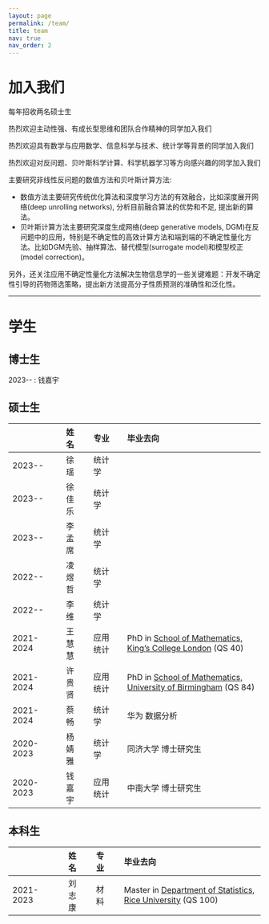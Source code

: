 ```yaml
---
layout: page
permalink: /team/
title: team
nav: true
nav_order: 2
---
```


# 加入我们
每年招收两名硕士生

热烈欢迎主动性强、有成长型思维和团队合作精神的同学加入我们

热烈欢迎具有数学与应用数学、信息科学与技术、统计学等背景的同学加入我们

热烈欢迎对反问题、贝叶斯科学计算、科学机器学习等方向感兴趣的同学加入我们


主要研究非线性反问题的数值方法和贝叶斯计算方法:
- 数值方法主要研究传统优化算法和深度学习方法的有效融合，比如深度展开网络(deep unrolling networks), 分析目前融合算法的优势和不足, 提出新的算法。
- 贝叶斯计算方法主要研究深度生成网络(deep generative models, DGM)在反问题中的应用，特别是不确定性的高效计算方法和端到端的不确定性量化方法。比如DGM先验、抽样算法、替代模型(surrogate model)和模型校正(model correction)。

另外，还关注应用不确定性量化方法解决生物信息学的一些关键难题：开发不确定性引导的药物筛选策略，提出新方法提高分子性质预测的准确性和泛化性。

---

# 学生
## 博士生
2023-- : 钱嘉宇

## 硕士生

|    |      | 姓名  |      | 专业     |      | 毕业去向                                                      |
|:----------|------|:-------:|------|:----------|------|:----------------------------------------------------------------|
| 2023--   |      | 徐 瑶  |      | 统计学   |      |                                                                |
| 2023--   |      | 徐佳乐 |      | 统计学   |      |                                                                |
| 2023--   |      | 李孟席 |      | 统计学   |      |                                                                |
| 2022--   |      | 凌煜哲 |      | 统计学   |      |                                                                |
| 2022--   |      | 李 维   |      | 统计学   |      |                                                                |
| 2021-2024 |      | 王慧慧 |      | 应用统计 |      | PhD in [School of Mathematics, King’s College London](https://www.kcl.ac.uk/mathematics) (QS 40) |
| 2021-2024 |      | 许贵贤 |      | 应用统计 |      | PhD in [School of Mathematics, University of Birmingham](https://www.birmingham.ac.uk/schools/mathematics) (QS 84) |
| 2021-2024 |      | 蔡畅   |      | 统计学   |      | 华为 数据分析                                                  |
| 2020-2023 |      | 杨婧雅 |      | 统计学   |      | 同济大学 博士研究生                                            |
| 2020-2023 |      | 钱嘉宇 |      | 应用统计 |      | 中南大学 博士研究生                                            |


## 本科生

|   |     | 姓名  |      | 专业 |      | 毕业去向 |
|:---------|------|:-----:|------|:----|------|:--------------------------------------------------------------|
| 2021-2023 |   | 刘志康 |      | 材料 |      | Master in [Department of Statistics, Rice University](https://statistics.rice.edu/) (QS 100) |



